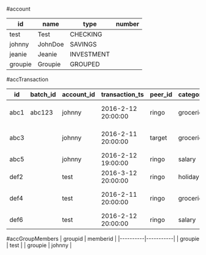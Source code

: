 #account

| id      | name    | type       | number |
|---------|---------|------------|--------|
| test    | Test    | CHECKING   |        |
| johnny  | JohnDoe | SAVINGS    |        |
| jeanie  | Jeanie  | INVESTMENT |        |
| groupie | Groupie | GROUPED    |        |

#accTransaction

| id   | batch_id | account_id | transaction_ts     | peer_id | category_id | amount | balance | comment               | description | type        | peer_accountnr | peer_name | terminal_name | terminal_location | terminal_card |
|------|----------|------------|--------------------|---------|-------------|--------|---------|-----------------------|-------------|-------------|----------------|-----------|---------------|-------------------|---------------|
| abc1 | abc123   | johnny     | 2016-2-12 20:00:00 | ringo   | groceries   | -2700  |  200    | I owe you some beers  |             | transfer    |                |           |               |                   |               |
| abc3 |          | johnny     | 2016-2-11 20:00:00 | target  | groceries   | -2100  |  200    | I owe you some nuts   |             | cardPayment |                |           |               |                   |               |
| abc5 |          | johnny     | 2016-2-12 19:00:00 | ringo   | salary      | 2700   |  200    | Pay                   |             | transfer    |                |           |               |                   |               |
| def2 |          | test       | 2016-3-12 20:00:00 | ringo   | holiday     | -620   |  200    | Vegas 17              |             | cardPayment |                |           |               |                   |               |
| def4 |          | test       | 2016-2-11 20:00:00 | ringo   | groceries   | -20    |  200    | Bought some condoms   |             | cardPayment |                |           |               |                   |               |
| def6 |          | test       | 2016-2-12 20:00:00 | ringo   | salary      | 1120   |  200    | Pay                   |             | transfer    |                |           |               |                   |               |


#accGroupMembers
| groupid  | memberid  |
|----------|-----------|
| groupie  | test      |
| groupie  | johnny    |
